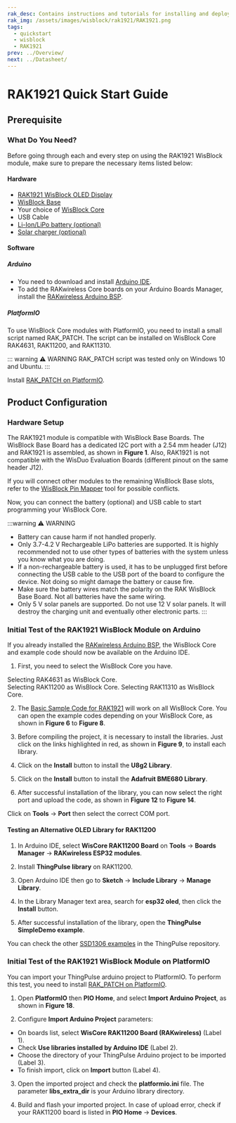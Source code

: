 ```yaml
---
rak_desc: Contains instructions and tutorials for installing and deploying your RAK1921. Instructions are written in a detailed and step-by-step manner for an easier experience in setting up your device. Aside from the hardware configuration, it also contains a software setup that includes detailed example codes that will help you get started.
rak_img: /assets/images/wisblock/rak1921/RAK1921.png
tags:
  - quickstart
  - wisblock
  - RAK1921
prev: ../Overview/
next: ../Datasheet/
---
```



# RAK1921 Quick Start Guide

## Prerequisite

### What Do You Need?

Before going through each and every step on using the RAK1921 WisBlock module, make sure to prepare the necessary items listed below:

#### Hardware

- [RAK1921 WisBlock OLED Display](https://store.rakwireless.com/products/rak1921-oled-display-panel?utm_source=RAK1921&utm_medium=Document&utm_campaign=BuyFromStore)
- [WisBlock Base](https://store.rakwireless.com/collections/wisblock-base/)
- Your choice of [WisBlock Core](https://store.rakwireless.com/collections/wisblock-core)
- USB Cable
- [Li-Ion/LiPo battery (optional)](https://store.rakwireless.com/collections/wisblock-accessory/products/battery-connector-cable?utm_source=BatteryConnector&utm_medium=Document&utm_campaign=BuyFromStore)
- [Solar charger (optional)](https://store.rakwireless.com/collections/wisblock-accessory/products/solar-panel-connector-cable?utm_source=SolarPanelConnector&utm_medium=Document&utm_campaign=BuyFromStore)

#### Software

##### Arduino

- You need to download and install [Arduino IDE](https://www.arduino.cc/en/Main/Software).
- To add the RAKwireless Core boards on your Arduino Boards Manager, install the [RAKwireless Arduino BSP](https://github.com/RAKWireless/RAKwireless-Arduino-BSP-Index).

##### PlatformIO

To use WisBlock Core modules with PlatformIO, you need to install a small script named RAK_PATCH. The script can be installed on WisBlock Core RAK4631, RAK11200, and RAK11310.

::: warning ⚠️ WARNING
RAK_PATCH script was tested only on Windows 10 and Ubuntu.
:::

Install [RAK_PATCH on PlatformIO](https://github.com/RAKWireless/WisBlock/blob/master/PlatformIO/README.md).


## Product Configuration

### Hardware Setup

The RAK1921 module is compatible with WisBlock Base Boards. The WisBlock Base Board has a dedicated I2C port with a 2.54&nbsp;mm header (J12) and RAK1921 is assembled, as shown in **Figure 1**. Also, RAK1921 is not compatible with the WisDuo Evaluation Boards (different pinout on the same header J12).

<rk-img
  src="/assets/images/wisblock/rak1921/quickstart/exa-rak1921-rak1906-assy-2.png"
  width="50%"
  caption="RAK5005-O and RAK1921"
/>

<rk-img
  src="/assets/images/wisblock/rak1921/quickstart/rak1921_pin_definition.png"
  width="50%"
  caption="RAK1921 Pin Definition"
/>

If you will connect other modules to the remaining WisBlock Base slots, refer to the [WisBlock Pin Mapper](https://docs.rakwireless.com/Knowledge-Hub/Pin-Mapper/) tool for possible conflicts.

Now, you can connect the battery (optional) and USB cable to start programming your WisBlock Core.

:::warning ⚠️ WARNING

- Battery can cause harm if not handled properly.
- Only 3.7-4.2&nbsp;V Rechargeable LiPo batteries are supported. It is highly recommended not to use other types of batteries with the system unless you know what you are doing.
- If a non-rechargeable battery is used, it has to be unplugged first before connecting the USB cable to the USB port of the board to configure the device. Not doing so might damage the battery or cause fire.
- Make sure the battery wires match the polarity on the RAK WisBlock Base Board. Not all batteries have the same wiring.
- Only 5&nbsp;V solar panels are supported. Do not use 12&nbsp;V solar panels. It will destroy the charging unit and eventually other electronic parts.
:::

### Initial Test of the RAK1921 WisBlock Module on Arduino

If you already installed the [RAKwireless Arduino BSP](/Product-Categories/WisBlock/RAK11200/Quickstart/#arduino-ide-bsp-installation), the WisBlock Core and example code should now be available on the Arduino IDE.

1. First, you need to select the WisBlock Core you have.

Selecting RAK4631 as WisBlock Core.
<rk-img
  src="/assets/images/wisblock/rak1921/quickstart/rak4631_arduino.png"
  width="100%"
  caption="Selecting RAK4631 as WisBlock Core"
/>
<br>
Selecting RAK11200 as WisBlock Core.
<rk-img
  src="/assets/images/wisblock/rak1921/quickstart/rak11200_arduino.png"
  width="100%"
  caption="Selecting RAK11200 as WisBlock Core"
/>
Selecting RAK11310 as WisBlock Core.
<rk-img
  src="/assets/images/wisblock/rak1921/quickstart/rak11310_arduino.png"
  width="100%"
  caption="Selecting RAK11310 as WisBlock Core"
/>

2. The [Basic Sample Code for RAK1921](https://github.com/RAKWireless/WisBlock/tree/master/examples/common/IO/RAK1921_OLED_SSD1306) will work on all WisBlock Core. You can open the example codes depending on your WisBlock Core, as shown in **Figure 6** to **Figure 8**.

<rk-img
  src="/assets/images/wisblock/rak1921/quickstart/rak4631-rak1921.png"
  width="100%"
  caption="Opening RAK1921 example for RAK4631 WisBlock Core"
/>

<rk-img
  src="/assets/images/wisblock/rak1921/quickstart/rak11200-rak1921.png"
  width="100%"
  caption="Opening RAK1921 example for RAK11200 WisBlock Core"
/>

<rk-img
  src="/assets/images/wisblock/rak1921/quickstart/rak11310-rak1921.png"
  width="100%"
  caption="Opening RAK1921 example for RAK11310 WisBlock Core"
/>

3. Before compiling the project, it is necessary to install the libraries. Just click on the links highlighted in red, as shown in **Figure 9**, to install each library.

<rk-img
  src="/assets/images/wisblock/rak1921/quickstart/rak1921-library.png"
  width="100%"
  caption="Install RAK1921 Example libraries"
/>

4. Click on the **Install** button to install the **U8g2 Library**.

<rk-img
  src="/assets/images/wisblock/rak1921/quickstart/u8g2-arduino.png"
  width="80%"
  caption="Install U8g2 Library"
/>

5. Click on the **Install** button to install the **Adafruit BME680 Library**.

<rk-img
  src="/assets/images/wisblock/rak1921/quickstart/bme680-arduino.png"
  width="80%"
  caption="Install Adafruit BME680 Library"
/>

6. After successful installation of the library, you can now select the right port and upload the code, as shown in **Figure 12** to **Figure 14**.

Click on **Tools** -> **Port** then select the correct COM port.

<rk-img
  src="/assets/images/wisblock/rak1921/quickstart/rak4631-config.png"
  width="100%"
  caption="Configuring RAK1921 example for RAK4631 WisBlock Core"
/>

<rk-img
  src="/assets/images/wisblock/rak1921/quickstart/rak11200-config.png"
  width="100%"
  caption="Configuring RAK1921 example for RAK11200 WisBlock Core"
/>

<rk-img
  src="/assets/images/wisblock/rak1921/quickstart/rak11310-config.png"
  width="100%"
  caption="Configuring RAK1921 example for RAK11310 WisBlock Core"
/>


#### Testing an Alternative OLED Library for RAK11200

1. In Arduino IDE, select **WisCore RAK11200 Board** on **Tools** -> **Boards Manager** -> **RAKwireless ESP32 modules**.

2. Install **ThingPulse library** on RAK11200.
3. Open Arduino IDE then go to **Sketch** -> **Include Library** -> **Manage Library**.
4. In the Library Manager text area, search for **esp32 oled**, then click the **Install** button.

<rk-img
  src="/assets/images/wisblock/rak1921/quickstart/thingpulse-library.png"
  width="80%"
  caption="Install ThingPulse Library on Arduino"
/>

5. After successful installation of the library, open the **ThingPulse SimpleDemo example**.

<rk-img
  src="/assets/images/wisblock/rak1921/quickstart/thingpulse-example.png"
  width="100%"
  caption="ThingPulse Example on Arduino"
/>

<rk-img
  src="/assets/images/wisblock/rak1921/quickstart/thingpulse-demo.png"
  width="100%"
  caption="ThingPulse SimpleDemo on Arduino"
/>

You can check the other [SSD1306 examples](https://github.com/ThingPulse/esp8266-oled-ssd1306/tree/master/examples) in the ThingPulse repository.

### Initial Test of the RAK1921 WisBlock Module on PlatformIO

You can import your ThingPulse arduino project to PlatformIO. To perform this test, you need to install [RAK_PATCH on PlatformIO](https://github.com/RAKWireless/WisBlock/blob/master/PlatformIO/README.md).

1. Open **PlatformIO** then **PIO Home**, and select **Import Arduino Project**, as shown in **Figure 18**.

<rk-img
  src="/assets/images/wisblock/rak1921/quickstart/pio-import.png"
  width="100%"
  caption="Import Arduino project"
/>

2. Configure **Import Arduino Project** parameters:

  - On boards list, select **WisCore RAK11200 Board (RAKwireless)** (Label 1).
  - Check **Use libraries installed by Arduino IDE** (Label 2).
  - Choose the directory of your ThingPulse Arduino project to be imported (Label 3).
  - To finish import, click on **Import** button (Label 4).

<rk-img
  src="/assets/images/wisblock/rak1921/quickstart/pio-import2.png"
  width="60%"
  caption="Configure Import parameters"
/>

3. Open the imported project and check the **platformio.ini** file. The parameter **libs_extra_dir** is your Arduino library directory.

<rk-img
  src="/assets/images/wisblock/rak1921/quickstart/pio-ini.png"
  width="100%"
  caption="Configuration file platformio.ini"
/>

4. Build and flash your imported project. In case of upload error, check if your RAK11200 board is listed in **PIO Home** -> **Devices**.

<rk-img
  src="/assets/images/wisblock/rak1921/quickstart/pio-devices.png"
  width="100%"
  caption="PIO Home Devices"
/>
